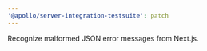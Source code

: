 ```yaml
---
'@apollo/server-integration-testsuite': patch
---
```


Recognize malformed JSON error messages from Next.js.
